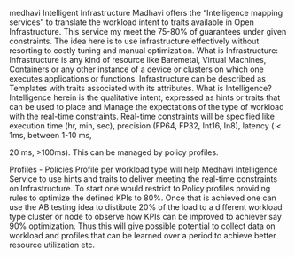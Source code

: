 medhavi
Intelligent Infrastructure
Madhavi offers the “Intelligence mapping services” to translate the workload
intent to traits available in Open Infrastructure. This service my meet the
75-80% of guarantees under given constraints. The idea here is to use
infrastructure effectively without resorting to costly tuning and manual
optimization.
What is Infrastructure: Infrastructure is any kind of resource like Baremetal,
Virtual Machines, Containers or any other instance of a device or clusters on
which one executes applications or functions. Infrastructure can be described
as Templates with traits associated with its attributes.
What is Intelligence? Intelligence herein is the qualitative intent, expressed
as hints or traits that can be used to place and Manage the expectations of the
type of workload with the real-time constraints.
Real-time constraints will be specified like execution time (hr, min, sec),
precision (FP64, FP32, Int16, In8), latency ( < 1ms, between 1-10 ms,

20 ms, >100ms). This can be managed by policy profiles.

Profiles - Policies Profile per workload type will help Medhavi Intelligence
Service to use hints and traits to deliver meeting the real-time constraints
on Infrastructure.
To start one would restrict to Policy profiles providing rules to optimize the
defined KPIs to 80%. Once that is achieved one can use the AB testing idea to
distibute 20% of the load to a different workload type cluster or node to
observe how KPIs can be improved to achiever say 90% optimization.
Thus this will give possible potential to collect data on workload and profiles
that can be learned over a period to achieve better resource utilization etc.
